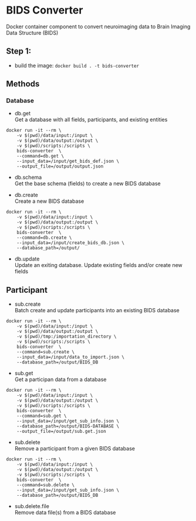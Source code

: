 # BIDS Converter

Docker container component to convert neuroimaging data to Brain Imaging Data Structure (BIDS)

## Step 1: 
- build the image: `docker build . -t bids-converter`

## Methods

### Database
- db.get  
Get a database with all fields, participants, and existing entities

```
docker run -it --rm \
    -v $(pwd)/data/input:/input \
    -v $(pwd)/data/output:/output \
    -v $(pwd)/scripts:/scripts \
    bids-converter  \
    --command=db.get \
    --input_data=/input/get_bids_def.json \
    --output_file=/output/output.json    
```


- db.schema  
Get the base schema (fields) to create a new BIDS database

- db.create  
Create a new BIDS database

```
docker run -it --rm \
    -v $(pwd)/data/input:/input \
    -v $(pwd)/data/output:/output \
    -v $(pwd)/scripts:/scripts \
    bids-converter  \
    --command=db.create \
    --input_data=/input/create_bids_db.json \
    --database_path=/output/    
```

- db.update  
Update an exiting database. Update existing fields and/or create new fields

## Participant

- sub.create  
Batch create and update participants into an existing BIDS database  

```
docker run -it --rm \
    -v $(pwd)/data/input:/input \
    -v $(pwd)/data/output:/output \
    -v $(pwd)/tmp:/importation_directory \
    -v $(pwd)/scripts:/scripts \
    bids-converter  \
    --command=sub.create \
    --input_data=/input/data_to_import.json \
    --database_path=/output/BIDS_DB 
```

- sub.get  
Get a participan data from a database

```
docker run -it --rm \
    -v $(pwd)/data/input:/input \
    -v $(pwd)/data/output:/output \
    -v $(pwd)/scripts:/scripts \
    bids-converter  \
    --command=sub.get \
    --input_data=/input/get_sub_info.json \
    --database_path=/output/BIDS-DATABASE \
    --output_file=/output/sub.get.json
```

- sub.delete  
Remove a participant from a given BIDS database

```
docker run -it --rm \
    -v $(pwd)/data/input:/input \
    -v $(pwd)/data/output:/output \
    -v $(pwd)/scripts:/scripts \
    bids-converter  \
    --command=sub.delete \
    --input_data=/input/get_sub_info.json \
    --database_path=/output/BIDS_DB 
```

- sub.delete.file  
Remove data file(s) from a BIDS database
